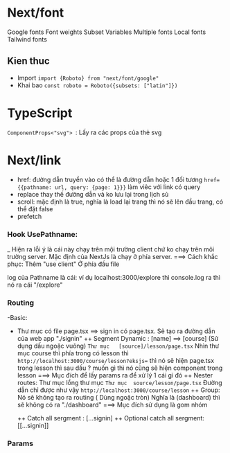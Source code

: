 # Next/font

Google fonts
Font weights
Subset
Variables
Multiple fonts
Local fonts
Tailwind fonts

## Kien thuc

- Import
  `import {Roboto} from "next/font/google"`
- Khai bao
  `const roboto = Roboto({subsets: ["latin"]})`

# TypeScript

`ComponentProps<"svg"> `: Lấy ra các props của thẻ svg

# Next/link

- href: đường dẫn truyền vào có thể là đường dẫn hoặc 1 đối tương
  `href={{pathname: url, query: {page: 1}}}`
  làm viêc với link có query
- replace thay thế đường dẫn và ko lưu lại trong lịch sủ
- scroll: mặc định là true, nghĩa là load lại trang thì nó sẽ lên đầu trang, có thể đặt false
- prefetch

### Hook UsePathname:

\_ Hiện ra lỗi ý là cái này chạy trên mội trường client chứ ko chạy trên môi trường server. Mặc định của NextJs là chạy ở phía server.
===> Cách khắc phục:
Thêm "use client" Ở phía đầu file

log của Pathname là cái: ví dụ localhost:3000/explore thì console.log ra thì nó ra cái "/explore"

### Routing

-Basic:

- Thư mục có file page.tsx ==> sign in có page.tsx. Sẽ tạo ra đường dẫn của web app "./signin"
  ++ Segment Dynamic : [name] ==> [course] (Sử dụng dấu ngoặc vuông)
  `Thư mục   [source]/lesson/page.tsx`
  Nhìn thư mục course thì phía trong có lesson thì `http://localhost:3000/course/lesson?eksjs=` thì nó sẽ hiện page.tsx trong lesson thì sau dấu ? muốn gì thì nó cũng sẽ hiện component trong lesson ===> Mục đích để lấy params ra để xử lý 1 cái gì đó
  ++ Nester routes: Thư mục lồng thư mục
  `Thư mục  source/lesson/page.tsx`
  Đường dẫn chỉ được như vậy `http://localhost:3000/course/lesson`
  ++ Group: Nó sẽ không tạo ra routing ( Dùng ngoặc tròn)
  Nghĩa là (dashboard) thì sẽ không có ra "./dashboard" ===> Mục đích sử dụng là gom nhóm

  ++ Catch all sergment : [...signin]
  ++ Optional catch all sergment: [[...signin]]

### Params
